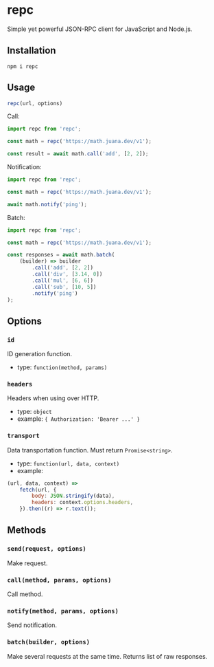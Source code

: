 # repc

Simple yet powerful JSON-RPC client for JavaScript and Node.js.

## Installation

```shell
npm i repc
```

## Usage

```javascript
repc(url, options)
```

Call:

```javascript
import repc from 'repc';

const math = repc('https://math.juana.dev/v1');

const result = await math.call('add', [2, 2]);
```

Notification:

```javascript
import repc from 'repc';

const math = repc('https://math.juana.dev/v1');

await math.notify('ping');
```

Batch:

```javascript
import repc from 'repc';

const math = repc('https://math.juana.dev/v1');

const responses = await math.batch(
    (builder) => builder
        .call('add', [2, 2])
        .call('div', [3.14, 0])
        .call('mul', [6, 6])
        .call('sub', [10, 5])
        .notify('ping')
);
```

## Options

### `id`

ID generation function.

- type: `function(method, params)`

### `headers`

Headers when using over HTTP.

- type: `object`
- example: `{ Authorization: 'Bearer ...' }`

### `transport`

Data transportation function. Must return `Promise<string>`.

- type: `function(url, data, context)`
- example:

```javascript
(url, data, context) =>
    fetch(url, {
        body: JSON.stringify(data),
        headers: context.options.headers,
    }).then((r) => r.text());
```

## Methods

### `send(request, options)`

Make request.

### `call(method, params, options)`

Call method.

### `notify(method, params, options)`

Send notification.

### `batch(builder, options)`

Make several requests at the same time.
Returns list of raw responses.
